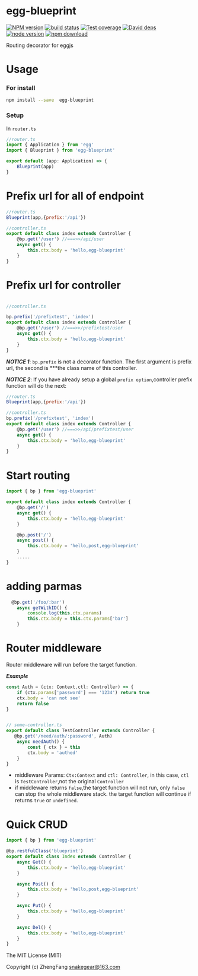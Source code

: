 # egg-blueprint
[![NPM version][npm-image]][npm-url]
[![build status][travis-image]][travis-url]
[![Test coverage][coveralls-image]][coveralls-url]
[![David deps][david-image]][david-url]
[![node version][node-image]][node-url]
[![npm download][download-image]][download-url]

[npm-image]: https://img.shields.io/npm/v/egg-blueprint.svg?style=flat-square
[npm-url]: https://npmjs.org/package/egg-blueprint
[travis-image]: https://img.shields.io/travis/215566435/egg-blueprint.svg?style=flat-square
[travis-url]: https://travis-ci.org/215566435/egg-blueprint
[coveralls-image]: https://img.shields.io/coveralls/215566435/egg-blueprint.svg?style=flat-square
[coveralls-url]: https://coveralls.io/r/215566435/egg-blueprint?branch=master
[david-image]: https://img.shields.io/david/215566435/egg-blueprint.svg?style=flat-square
[david-url]: https://david-dm.org/215566435/egg-blueprint
[node-image]: https://img.shields.io/badge/node.js-%3E=_8.0-green.svg?style=flat-square
[node-url]: http://nodejs.org/download/
[download-image]: https://img.shields.io/npm/dm/egg-blueprint.svg?style=flat-square
[download-url]: https://npmjs.org/package/egg-blueprint

Routing decorator for eggjs

# Usage



### For install
```bash
npm install --save  egg-blueprint
```

### Setup
In `router.ts`

```ts
//router.ts
import { Application } from 'egg'
import { Blueprint } from 'egg-blueprint'

export default (app: Application) => {
    Blueprint(app)
}

```

# Prefix url for all of endpoint
```js
//router.ts
Blueprint(app,{prefix:'/api'})

//controller.ts
export default class index extends Controller {
    @bp.get('/user') //===>>/api/user
    async get() {
        this.ctx.body = 'hello,egg-blueprint'
    }
}

```

# Prefix url for controller
```js

//controller.ts

bp.prefix('/prefixtest', 'index')
export default class index extends Controller {
    @bp.get('/user') //===>>/prefixtest/user
    async get() {
        this.ctx.body = 'hello,egg-blueprint'
    }
}

```

***NOTICE 1***: ```bp.prefix``` is not a decorator function. The first argument is prefix url, the second is ***the class name of this controller.

***NOTICE 2***: If you have already setup a global ```prefix option```,controller prefix function will do the next:

```js
//router.ts
Blueprint(app,{prefix:'/api'})

//controller.ts
bp.prefix('/prefixtest', 'index')
export default class index extends Controller {
    @bp.get('/user') //===>>/api/prefixtest/user
    async get() {
        this.ctx.body = 'hello,egg-blueprint'
    }
}

```




# Start routing

```js
import { bp } from 'egg-blueprint'

export default class index extends Controller {
    @bp.get('/')
    async get() {
        this.ctx.body = 'hello,egg-blueprint'
    }

    @bp.post('/')
    async post() {
        this.ctx.body = 'hello,post,egg-blueprint'
    }
    .....
}
```

# adding parmas

```js
  @bp.get('/foo/:bar')
    async getWithID() {
        console.log(this.ctx.params)
        this.ctx.body = this.ctx.params['bar']
    }
```

# Router middleware

Router middleware will run before the target function.

***Example***

```ts
const Auth = (ctx: Context,ctl: Controller) => {
    if (ctx.params['password'] === '1234') return true
    ctx.body = 'can not see'
    return false
}


// some-controller.ts
export default class TestController extends Controller {
   @bp.get('/need/auth/:password', Auth)
    async needAuth() {
        const { ctx } = this
        ctx.body = 'authed'
    }
}
```

- middleware Params: ```Ctx:Context``` and ```ctl: Controller```, in this case, ```ctl``` is ```TestController```,not the original ```Controller```
- if middleware returns ```false```,the target function will not run, only ```false``` can stop the whole middleware stack. the target function will continue if returns ```true``` or ```undefined```.




# Quick CRUD

```js
import { bp } from 'egg-blueprint'

@bp.restfulClass('blueprint')
export default class Index extends Controller {
    async Get() {
        this.ctx.body = 'hello,egg-blueprint'
    }

    async Post() {
        this.ctx.body = 'hello,post,egg-blueprint'
    }

    async Put() {
        this.ctx.body = 'hello,egg-blueprint'
    }

    async Del() {
        this.ctx.body = 'hello,egg-blueprint'
    }
}
```

The MIT License (MIT)

Copyright (c) ZhengFang <snakegear@163.com> 


